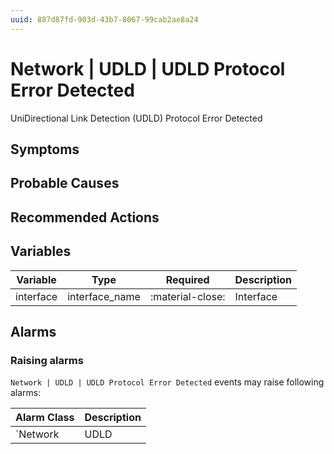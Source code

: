 ```yaml
---
uuid: 887d87fd-903d-43b7-8067-99cab2ae8a24
---
```

# Network | UDLD | UDLD Protocol Error Detected

UniDirectional Link Detection (UDLD) Protocol Error Detected

## Symptoms

## Probable Causes

## Recommended Actions

## Variables

Variable | Type | Required | Description
--- | --- | --- | ---
interface | interface_name | :material-close: | Interface

## Alarms

### Raising alarms

`Network | UDLD | UDLD Protocol Error Detected` events may raise following alarms:

Alarm Class | Description
--- | ---
`Network | UDLD | UDLD Protocol Error Detected` | dispose
